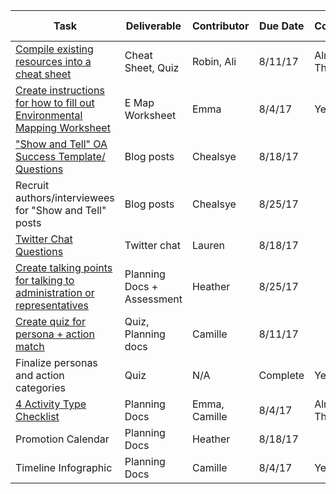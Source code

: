 | **Task**    | **Deliverable**    | **Contributor**    | **Due Date** | **Complete** | **Release Date**
--- | --- | --- | --- | --- | ---
[Compile existing resources into a cheat sheet](https://docs.google.com/document/d/1R8mfJw6__gIYzwVxs6AIfiGDqljxXkdebYU3dQca8pE/edit) | Cheat Sheet, Quiz | Robin, Ali | 8/11/17 | Almost There |
[Create instructions for how to fill out Environmental Mapping Worksheet](https://docs.google.com/document/d/1KBpY7eiHjXv6jhXfftfKj4HXh3CcEGPLdWm7zJzBHWs/edit) | E Map Worksheet | Emma | 8/4/17 | Yes |
["Show and Tell" OA Success Template/ Questions](https://docs.google.com/document/d/1QkOygFX4T-Kd2b7_2HIZCHrydXvjN2Red8rKldhmUWM/edit) | Blog posts | Chealsye | 8/18/17 | |
Recruit authors/interviewees for "Show and Tell" posts | Blog posts | Chealsye | 8/25/17 | |
[Twitter Chat Questions](https://docs.google.com/document/d/1KeuBeU9tvgmakxKDc52NziE5aeT96lZ-bgoOraZHSbk/edit) | Twitter chat | Lauren | 8/18/17 | |
[Create talking points for talking to administration or representatives](https://docs.google.com/document/d/12gFGmSlJlm_L2U_9wSKu0-P4Asc_7OQB8hlIInHXFzY/edit) | Planning Docs + Assessment | Heather | 8/25/17 |
[Create quiz for persona + action match](https://docs.google.com/document/d/12gFGmSlJlm_L2U_9wSKu0-P4Asc_7OQB8hlIInHXFzY/edit) | Quiz, Planning docs | Camille | 8/11/17 | |
Finalize personas and action categories | Quiz | N/A | Complete | Yes | Released 
[4 Activity Type Checklist](https://docs.google.com/document/d/16PM1MQ32BgmcQ1jLiA5b1bq7gN3-RXiGi-vMFV5pV28/edit?usp=sharing) | Planning Docs | Emma, Camille | 8/4/17 |Almost There | |
Promotion Calendar | Planning Docs | Heather | 8/18/17 | |
Timeline Infographic | Planning Docs | Camille | 8/4/17 | Yes |





